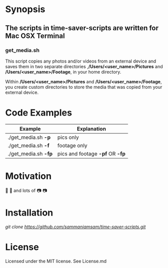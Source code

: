 # Synopsis

## The scripts in time-saver-scripts are written for Mac OSX Terminal

### get_media.sh

This script copies any photos and/or videos from an external
device and saves them in two separate directories
,**/Users/<user_name>/Pictures** and **/Users/<user_name>/Footage**,
in your home directory.

Within **/Users/<user_name>/Pictures** and **/Users/<user_name>/Footage**,
you create custom directories to store the media that was copied
from your external device.

# Code Examples
Example | Explanation
----------------- | -----------------
./get_media.sh **-p** | pics only
./get_media.sh **-f** | footage only
./get_media.sh **-fp** | pics and footage **-pf** OR **-fp**

# Motivation
:movie_camera: :movie_camera: and lots of :camera: :camera:

# Installation
_git clone https://github.com/sammaniamsam/time-saver-scripts.git_

# License
Licensed under the MIT license. See License.md
